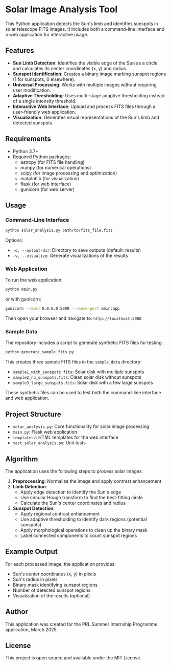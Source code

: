 # Solar Image Analysis Tool

This Python application detects the Sun's limb and identifies sunspots in solar telescope FITS images. It includes both a command-line interface and a web application for interactive usage.

## Features

- **Sun Limb Detection**: Identifies the visible edge of the Sun as a circle and calculates its center coordinates (x, y) and radius.
- **Sunspot Identification**: Creates a binary image marking sunspot regions (1 for sunspots, 0 elsewhere).
- **Universal Processing**: Works with multiple images without requiring user modification.
- **Adaptive Thresholding**: Uses multi-stage adaptive thresholding instead of a single intensity threshold.
- **Interactive Web Interface**: Upload and process FITS files through a user-friendly web application.
- **Visualization**: Generates visual representations of the Sun's limb and detected sunspots.

## Requirements

- Python 3.7+
- Required Python packages:
  - astropy (for FITS file handling)
  - numpy (for numerical operations)
  - scipy (for image processing and optimization)
  - matplotlib (for visualization)
  - flask (for web interface)
  - gunicorn (for web server)

## Usage

### Command-Line Interface

```bash
python solar_analysis.py path/to/fits_file.fits
```

Options:
- `-o, --output-dir`: Directory to save outputs (default: results)
- `-v, --visualize`: Generate visualizations of the results

### Web Application

To run the web application:

```bash
python main.py
```

or with gunicorn:

```bash
gunicorn --bind 0.0.0.0:5000 --reuse-port main:app
```

Then open your browser and navigate to: `http://localhost:5000`

### Sample Data

The repository includes a script to generate synthetic FITS files for testing:

```bash
python generate_sample_fits.py
```

This creates three sample FITS files in the `sample_data` directory:
- `sample1_with_sunspots.fits`: Solar disk with multiple sunspots
- `sample2_no_sunspots.fits`: Clean solar disk without sunspots
- `sample3_large_sunspots.fits`: Solar disk with a few large sunspots

These synthetic files can be used to test both the command-line interface and web application.

## Project Structure

- `solar_analysis.py`: Core functionality for solar image processing
- `main.py`: Flask web application
- `templates/`: HTML templates for the web interface
- `test_solar_analysis.py`: Unit tests

## Algorithm

The application uses the following steps to process solar images:

1. **Preprocessing**: Normalize the image and apply contrast enhancement
2. **Limb Detection**:
   - Apply edge detection to identify the Sun's edge
   - Use circular Hough transform to find the best-fitting circle
   - Calculate the Sun's center coordinates and radius
3. **Sunspot Detection**:
   - Apply regional contrast enhancement
   - Use adaptive thresholding to identify dark regions (potential sunspots)
   - Apply morphological operations to clean up the binary mask
   - Label connected components to count sunspot regions

## Example Output

For each processed image, the application provides:
- Sun's center coordinates (x, y) in pixels
- Sun's radius in pixels
- Binary mask identifying sunspot regions
- Number of detected sunspot regions
- Visualization of the results (optional)

## Author

This application was created for the PRL Summer Internship Programme application, March 2025.

## License

This project is open source and available under the MIT License.
